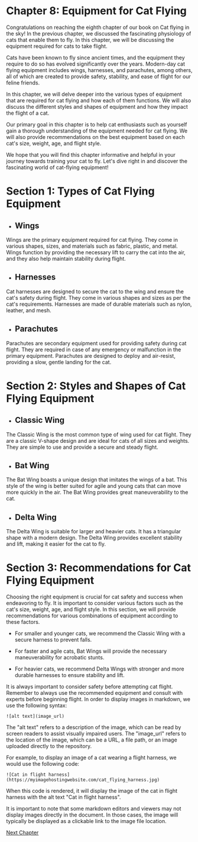 # Chapter 8: Equipment for Cat Flying

Congratulations on reaching the eighth chapter of our book on Cat flying in the sky! In the previous chapter, we discussed the fascinating physiology of cats that enable them to fly. In this chapter, we will be discussing the equipment required for cats to take flight.

Cats have been known to fly since ancient times, and the equipment they require to do so has evolved significantly over the years. Modern-day cat flying equipment includes wings, harnesses, and parachutes, among others, all of which are created to provide safety, stability, and ease of flight for our feline friends.

In this chapter, we will delve deeper into the various types of equipment that are required for cat flying and how each of them functions. We will also discuss the different styles and shapes of equipment and how they impact the flight of a cat.

Our primary goal in this chapter is to help cat enthusiasts such as yourself gain a thorough understanding of the equipment needed for cat flying. We will also provide recommendations on the best equipment based on each cat's size, weight, age, and flight style. 

We hope that you will find this chapter informative and helpful in your journey towards training your cat to fly. Let's dive right in and discover the fascinating world of cat-flying equipment!
# Section 1: Types of Cat Flying Equipment

- ## Wings

Wings are the primary equipment required for cat flying. They come in various shapes, sizes, and materials such as fabric, plastic, and metal. Wings function by providing the necessary lift to carry the cat into the air, and they also help maintain stability during flight.

- ## Harnesses

Cat harnesses are designed to secure the cat to the wing and ensure the cat's safety during flight. They come in various shapes and sizes as per the cat's requirements. Harnesses are made of durable materials such as nylon, leather, and mesh.

- ## Parachutes

Parachutes are secondary equipment used for providing safety during cat flight. They are required in case of any emergency or malfunction in the primary equipment. Parachutes are designed to deploy and air-resist, providing a slow, gentle landing for the cat.

# Section 2: Styles and Shapes of Cat Flying Equipment

- ## Classic Wing

The Classic Wing is the most common type of wing used for cat flight. They are a classic V-shape design and are ideal for cats of all sizes and weights. They are simple to use and provide a secure and steady flight.

- ## Bat Wing

The Bat Wing boasts a unique design that imitates the wings of a bat. This style of the wing is better suited for agile and young cats that can move more quickly in the air. The Bat Wing provides great maneuverability to the cat.

- ## Delta Wing

The Delta Wing is suitable for larger and heavier cats. It has a triangular shape with a modern design. The Delta Wing provides excellent stability and lift, making it easier for the cat to fly.

# Section 3: Recommendations for Cat Flying Equipment

Choosing the right equipment is crucial for cat safety and success when endeavoring to fly. It is important to consider various factors such as the cat's size, weight, age, and flight style. In this section, we will provide recommendations for various combinations of equipment according to these factors.

- For smaller and younger cats, we recommend the Classic Wing with a secure harness to prevent falls.
 
- For faster and agile cats, Bat Wings will provide the necessary maneuverability for acrobatic stunts.

- For heavier cats, we recommend Delta Wings with stronger and more durable harnesses to ensure stability and lift.

It is always important to consider safety before attempting cat flight. Remember to always use the recommended equipment and consult with experts before beginning flight.
In order to display images in markdown, we use the following syntax:

```
![alt text](image_url)
```

The "alt text" refers to a description of the image, which can be read by screen readers to assist visually impaired users. The "image_url" refers to the location of the image, which can be a URL, a file path, or an image uploaded directly to the repository.

For example, to display an image of a cat wearing a flight harness, we would use the following code:

```
![Cat in flight harness](https://myimagehostingwebsite.com/cat_flying_harness.jpg)
```

When this code is rendered, it will display the image of the cat in flight harness with the alt text "Cat in flight harness".

It is important to note that some markdown editors and viewers may not display images directly in the document. In those cases, the image will typically be displayed as a clickable link to the image file location.


[Next Chapter](09_Chapter09.md)
